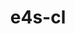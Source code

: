 ---
title: "e4s-cl"
layout: cache
categories: [package, develop]
meta: {"compilers": ["gcc@=11.4.0"], "num_specs": 6, "num_specs_by_stack": {"e4s": 6, "root": 6}, "oss": ["ubuntu22.04"], "platforms": ["linux"], "stacks": ["e4s", "root"], "targets": ["x86_64_v3"], "versions": ["1.0.4"]}
spec_details: [{"compiler": "gcc@=11.4.0", "hash": "bn7dxx376xiz7drsnf6tgrr6r6wgvfl2", "os": "ubuntu22.04", "platform": "linux", "size": "-", "stacks": ["e4s", "root"], "target": "x86_64_v3", "variants": ["build_system=python_pip"], "versions": ["1.0.4"]}, {"compiler": "gcc@=11.4.0", "hash": "fyblk7o77vur7mvfnyna76es3th43xsl", "os": "ubuntu22.04", "platform": "linux", "size": "-", "stacks": ["e4s", "root"], "target": "x86_64_v3", "variants": ["build_system=python_pip"], "versions": ["1.0.4"]}, {"compiler": "gcc@=11.4.0", "hash": "jo3jiu3kgkbf7sk5yaxu6eclo2iztwic", "os": "ubuntu22.04", "platform": "linux", "size": "-", "stacks": ["e4s", "root"], "target": "x86_64_v3", "variants": ["build_system=python_pip"], "versions": ["1.0.4"]}, {"compiler": "gcc@=11.4.0", "hash": "xgojzc2eoa2brkxg3v4mayqc3ijy6jf6", "os": "ubuntu22.04", "platform": "linux", "size": "-", "stacks": ["e4s", "root"], "target": "x86_64_v3", "variants": ["build_system=python_pip"], "versions": ["1.0.4"]}, {"compiler": "gcc@=11.4.0", "hash": "yj7kvk3hzwnx3kbqbdrsy5q2bjnc47ga", "os": "ubuntu22.04", "platform": "linux", "size": "-", "stacks": ["e4s", "root"], "target": "x86_64_v3", "variants": ["build_system=python_pip"], "versions": ["1.0.4"]}, {"compiler": "gcc@=11.4.0", "hash": "zxyngvgumqi6w25pqljdt3jcni7lpqbj", "os": "ubuntu22.04", "platform": "linux", "size": "-", "stacks": ["e4s", "root"], "target": "x86_64_v3", "variants": ["build_system=python_pip"], "versions": ["1.0.4"]}]
---